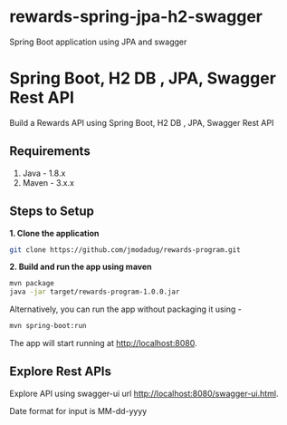 # rewards-spring-jpa-h2-swagger
Spring Boot application using JPA and swagger

# Spring Boot, H2 DB , JPA, Swagger Rest API

Build a Rewards API using Spring Boot, H2 DB , JPA, Swagger Rest API

## Requirements

1. Java - 1.8.x
2. Maven - 3.x.x

## Steps to Setup

**1. Clone the application**

```bash
git clone https://github.com/jmodadug/rewards-program.git
```

**2. Build and run the app using maven**

```bash
mvn package
java -jar target/rewards-program-1.0.0.jar
```

Alternatively, you can run the app without packaging it using -

```bash
mvn spring-boot:run
```

The app will start running at <http://localhost:8080>.


## Explore Rest APIs

Explore API using swagger-ui url <http://localhost:8080/swagger-ui.html>.

Date format for input is MM-dd-yyyy

